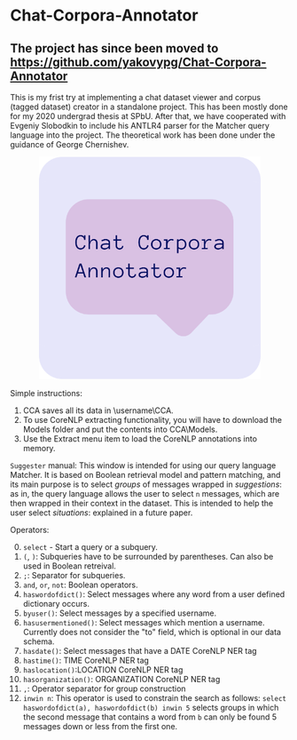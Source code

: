 # Chat-Corpora-Annotator

## The project has since been moved to https://github.com/yakovypg/Chat-Corpora-Annotator
This is my frist try at implementing a chat dataset viewer and corpus (tagged dataset) creator in a standalone project. This has been mostly done for my 2020 undergrad thesis at SPbU. After that, we have cooperated with Evgeniy Slobodkin to include his ANTLR4 parser for the Matcher query language into the project. The theoretical work has been done under the guidance of George Chernishev.

<p align="center">
<img src="https://github.com/mechanicpanic/Chat-Corpora-Annotator/blob/master/icon2.png" width="400">
</p>  
  
Simple instructions:

1. CCA saves all its data in \username\CCA.
2. To use CoreNLP extracting functionality, you will have to download the Models folder and put the contents into CCA\Models.
3. Use the Extract menu item to load the CoreNLP annotations into memory.


`Suggester` manual:
This window is intended for using our query language Matcher. It is based on Boolean retrieval model and pattern matching, and its main purpose is to select *groups* of messages wrapped in *suggestions*: as in, the query language allows the user to select `n` messages, which are then wrapped in their context in the dataset. This is intended to help the user select *situations*: explained in a future paper.

Operators:

0. `select` - Start a query or a subquery.
1. `(`, `)`: Subqueries have to be surrounded by parentheses. Can also be used in Boolean retreival.
2. `;`: Separator for subqueries.
3. `and`, `or`, `not`: Boolean operators.
4. `haswordofdict()`: Select messages where any word from a user defined dictionary occurs.
5. `byuser()`: Select messages by a specified username.
6. `hasusermentioned()`: Select messages which mention a username. Currently does not consider the "to" field, which is optional in our data schema.
7. `hasdate()`: Select messages that have a DATE CoreNLP NER tag
8. `hastime()`: TIME CoreNLP NER tag
9.  `haslocation()`:LOCATION CoreNLP NER tag
10. `hasorganization()`: ORGANIZATION CoreNLP NER tag
11. `,`: Operator separator for group construction
12. `inwin n`: This operator is used to constrain the search as follows: `select haswordofdict(a), haswordofdict(b) inwin 5` selects groups in which the second message that contains a word from `b` can only be found 5 messages down or less from the first one.
